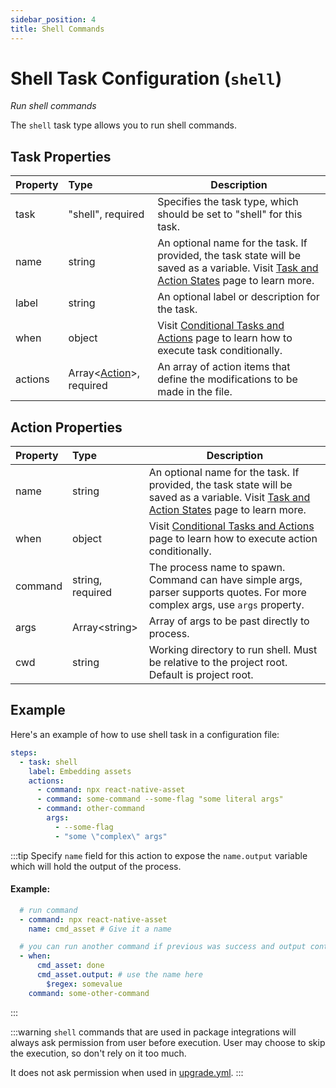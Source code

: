 ```yaml
---
sidebar_position: 4
title: Shell Commands
---
```


# Shell Task Configuration (`shell`)

_Run shell commands_

The `shell` task type allows you to run shell commands.

## Task Properties

| Property | Type                                            | Description                                                                                                                                              |
|:---------|:------------------------------------------------|----------------------------------------------------------------------------------------------------------------------------------------------------------|
| task     | "shell", required                               | Specifies the task type, which should be set to "shell" for this task.                                                                                   |
| name     | string                                          | An optional name for the task. If provided, the task state will be saved as a variable. Visit [Task and Action States](../../states) page to learn more. |
| label    | string                                          | An optional label or description for the task.                                                                                                           |
| when     | object                                          | Visit [Conditional Tasks and Actions](../../when) page to learn how to execute task conditionally.                                                       |
| actions  | Array\<[Action](#action-properties)\>, required | An array of action items that define the modifications to be made in the file.                                                                           |

## Action Properties

| Property | Type             | Description                                                                                                                                              |
|:---------|:-----------------|----------------------------------------------------------------------------------------------------------------------------------------------------------|
| name     | string           | An optional name for the task. If provided, the task state will be saved as a variable. Visit [Task and Action States](../../states) page to learn more. |
| when     | object           | Visit [Conditional Tasks and Actions](../../when)  page to learn how to execute action conditionally.                                                    |
| command  | string, required | The process name to spawn. Command can have simple args, parser supports quotes. For more complex args, use `args` property.                             |
| args     | Array\<string\>  | Array of args to be past directly to process.                                                                                                            |
| cwd      | string           | Working directory to run shell. Must be relative to the project root. Default is project root.                                                           |

## Example

Here's an example of how to use shell task in a configuration file:

```yaml
steps:
  - task: shell
    label: Embedding assets
    actions:
      - command: npx react-native-asset
      - command: some-command --some-flag "some literal args"
      - command: other-command
        args:
          - --some-flag
          - "some \"complex\" args"
```

:::tip
Specify `name` field for this action to expose the `name.output` variable which will hold the output of the process.

#### Example:

```yaml
  # run command 
  - command: npx react-native-asset
    name: cmd_asset # Give it a name

  # you can run another command if previous was success and output contains some value
  - when:
      cmd_asset: done
      cmd_asset.output: # use the name here
        $regex: somevalue
    command: some-other-command
 ```

:::

:::warning
`shell` commands that are used in package integrations will always ask permission from user before execution. User may choose to skip the execution,
so don't rely on it too much.

It does not ask permission when used in [upgrade.yml](../../../upgrade/configuration).
:::
